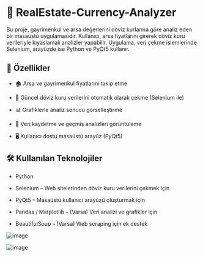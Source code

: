 # 🏡 RealEstate-Currency-Analyzer
Bu proje, gayrimenkul ve arsa değerlerini döviz kurlarına göre analiz eden bir masaüstü uygulamasıdır. Kullanıcı, arsa fiyatlarını girerek döviz kuru verileriyle kıyaslamalı analizler yapabilir. Uygulama, veri çekme işlemlerinde Selenium, arayüzde ise Python ve PyQt5 kullanır.

## 🚀 Özellikler
- 🏠 Arsa ve gayrimenkul fiyatlarını takip etme

- 💱 Güncel döviz kuru verilerini otomatik olarak çekme (Selenium ile)

- 📊 Grafiklerle analiz sonucu görselleştirme

- 💾 Veri kaydetme ve geçmiş analizleri görüntüleme

- 🖥️ Kullanıcı dostu masaüstü arayüz (PyQt5)

## 🛠️ Kullanılan Teknolojiler
- Python

- Selenium – Web sitelerinden döviz kuru verilerini çekmek için

- PyQt5 – Masaüstü kullanıcı arayüzü oluşturmak için

- Pandas / Matplotlib – (Varsa) Veri analizi ve grafikler için

- BeautifulSoup – (Varsa) Web scraping için ek destek




  
![image](https://github.com/user-attachments/assets/f7ab5647-af2c-4494-b492-9c1ff675ec12)


![image](https://github.com/user-attachments/assets/078324e5-a73a-44b1-bee8-9668f192fb33)

